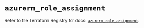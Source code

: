 # `azurerm_role_assignment`

Refer to the Terraform Registry for docs: [`azurerm_role_assignment`](https://registry.terraform.io/providers/hashicorp/azurerm/3.103.0/docs/resources/role_assignment).
